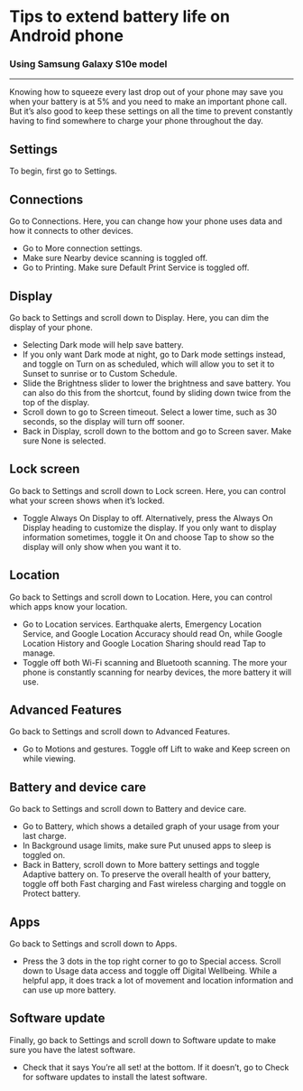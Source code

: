 # Tips to extend battery life on Android phone
### Using Samsung Galaxy S10e model
---


Knowing how to squeeze every last drop out of your phone may save you when your battery is at 5% and you need to make an important phone call. But it’s also good to keep these settings on all the time to prevent constantly having to find somewhere to charge your phone throughout the day.

## Settings
To begin, first go to Settings.


## Connections
Go to Connections. Here, you can change how your phone uses data and how it connects to other devices.
- Go to More connection settings. 
- Make sure Nearby device scanning is toggled off. 
- Go to Printing. Make sure Default Print Service is toggled off.

## Display
Go back to Settings and scroll down to Display. Here, you can dim the display of your phone.
- Selecting Dark mode will help save battery.
- If you only want Dark mode at night, go to Dark mode settings instead, and toggle on Turn on as scheduled, which will allow you to set it to Sunset to sunrise or to Custom Schedule.
- Slide the Brightness slider to lower the brightness and save battery. You can also do this from the shortcut, found by sliding down twice from the top of the display.
- Scroll down to go to Screen timeout. Select a lower time, such as 30 seconds, so the display will turn off sooner.
- Back in Display, scroll down to the bottom and go to Screen saver. Make sure None is selected.

## Lock screen
Go back to Settings and scroll down to Lock screen. Here, you can control what your screen shows when it’s locked.
- Toggle Always On Display to off. Alternatively, press the Always On Display heading to customize the display. If you only want to display information sometimes, toggle it On and choose Tap to show so the display will only show when you want it to.

## Location
Go back to Settings and scroll down to Location. Here, you can control which apps know your location.
- Go to Location services. Earthquake alerts, Emergency Location Service, and Google Location Accuracy should read On, while Google Location History and Google Location Sharing should read Tap to manage.
- Toggle off both Wi-Fi scanning and Bluetooth scanning. The more your phone is constantly scanning for nearby devices, the more battery it will use.

## Advanced Features
Go back to Settings and scroll down to Advanced Features.
- Go to Motions and gestures. Toggle off Lift to wake and Keep screen on while viewing.

## Battery and device care
Go back to Settings and scroll down to Battery and device care. 
- Go to Battery, which shows a detailed graph of your usage from your last charge.
- In Background usage limits, make sure Put unused apps to sleep is toggled on.
- Back in Battery, scroll down to More battery settings and toggle Adaptive battery on. To preserve the overall health of your battery, toggle off both Fast charging and Fast wireless charging and toggle on Protect battery.

## Apps
Go back to Settings and scroll down to Apps.
- Press the 3 dots in the top right corner to go to Special access. Scroll down to Usage data access and toggle off Digital Wellbeing. While a helpful app, it does track a lot of movement and location information and can use up more battery.

## Software update
Finally, go back to Settings and scroll down to Software update to make sure you have the latest software.
- Check that it says You’re all set! at the bottom. If it doesn’t, go to Check for software updates to install the latest software. 